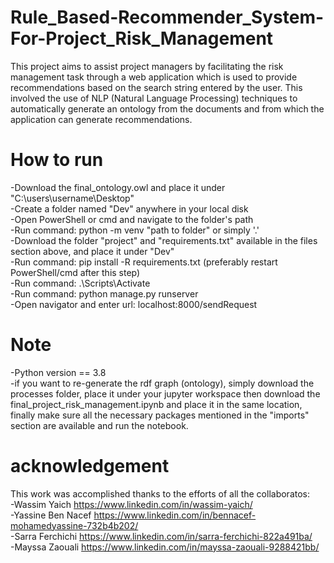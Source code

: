 # Rule_Based-Recommender_System-For-Project_Risk_Management
This project aims to assist project managers by facilitating the risk management task through a web application which is used to provide recommendations based on the search string entered by the user.
This involved the use of NLP (Natural Language Processing) techniques to automatically generate an ontology from the documents and from which the application can generate recommendations.

# How to run
-Download the final_ontology.owl and place it under "C:\users\username\Desktop"  
-Create a folder named "Dev" anywhere in your local disk  
-Open PowerShell or cmd and navigate to the folder's path   
-Run command: python -m venv "path to folder" or simply '.'  
-Download the folder "project" and "requirements.txt"  available in the files section above, and place it under "Dev"  
-Run command: pip install -R requirements.txt (preferably restart PowerShell/cmd after this step)  
-Run command: .\Scripts\Activate  
-Run command: python manage.py runserver  
-Open navigator and enter url: localhost:8000/sendRequest  

# Note
-Python version == 3.8  
-if you want to re-generate the rdf graph (ontology), simply download the processes folder, place it under your jupyter workspace then download the   final_project_risk_management.ipynb and place it in the same location, finally make sure all the necessary packages mentioned in the "imports" section are available and run the notebook.  

# acknowledgement
This work was accomplished thanks to the efforts of all the collaboratos:  
-Wassim Yaich  https://www.linkedin.com/in/wassim-yaich/  
-Yassine Ben Nacef  https://www.linkedin.com/in/bennacef-mohamedyassine-732b4b202/  
-Sarra Ferchichi  https://www.linkedin.com/in/sarra-ferchichi-822a491ba/  
-Mayssa Zaouali https://www.linkedin.com/in/mayssa-zaouali-9288421bb/
